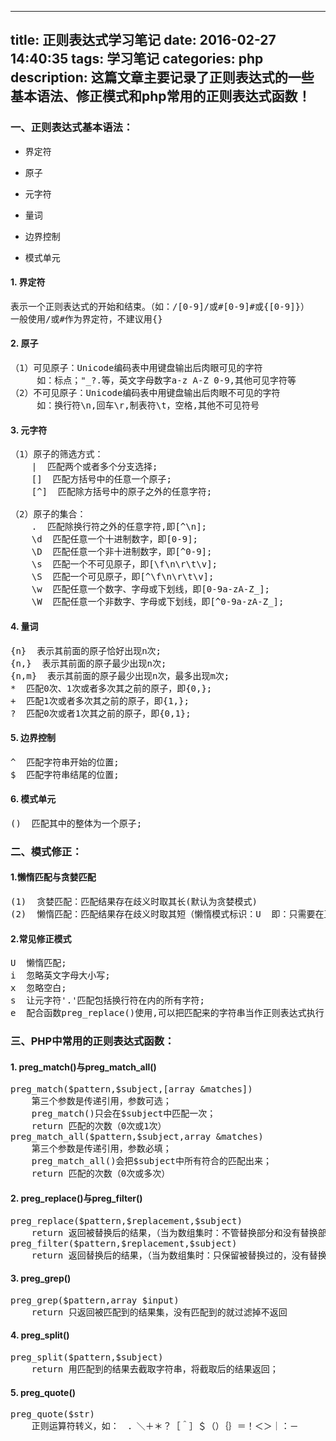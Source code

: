
---
title: 正则表达式学习笔记
date: 2016-02-27 14:40:35
tags: 学习笔记
categories: php 
description: 这篇文章主要记录了正则表达式的一些基本语法、修正模式和php常用的正则表达式函数！
---
### 一、正则表达式基本语法： ###


- 界定符


- 原子


- 元字符


- 量词


- 边界控制


- 模式单元

#### 1.  界定符 ####
<pre>
表示一个正则表达式的开始和结束。（如：/[0-9]/或#[0-9]#或{[0-9]}）
一般使用/或#作为界定符，不建议用{}
</pre>

#### 2.  原子 ####
<pre>
（1）可见原子：Unicode编码表中用键盘输出后肉眼可见的字符
     如：标点；"_?.等，英文字母数字a-z A-Z 0-9,其他可见字符等
（2）不可见原子：Unicode编码表中用键盘输出后肉眼不可见的字符
     如：换行符\n,回车\r,制表符\t，空格,其他不可见符号
</pre>

#### 3.  元字符 ####
<pre>
（1）原子的筛选方式：
    |  匹配两个或者多个分支选择;
    []  匹配方括号中的任意一个原子;
    [^]  匹配除方括号中的原子之外的任意字符;

（2）原子的集合：
    .  匹配除换行符之外的任意字符,即[^\n];
    \d  匹配任意一个十进制数字，即[0-9];
    \D  匹配任意一个非十进制数字，即[^0-9];
    \s  匹配一个不可见原子，即[\f\n\r\t\v];
    \S  匹配一个可见原子，即[^\f\n\r\t\v];
    \w  匹配任意一个数字、字母或下划线，即[0-9a-zA-Z_];
    \W  匹配任意一个非数字、字母或下划线，即[^0-9a-zA-Z_];
</pre>

#### 4.  量词 ####
<pre>
{n}  表示其前面的原子恰好出现n次;
{n,}  表示其前面的原子最少出现n次;
{n,m}  表示其前面的原子最少出现n次，最多出现m次;
*  匹配0次、1次或者多次其之前的原子，即{0,};
+  匹配1次或者多次其之前的原子，即{1,};
?  匹配0次或者1次其之前的原子，即{0,1};
</pre>

#### 5.  边界控制 ####
<pre>
^  匹配字符串开始的位置;
$  匹配字符串结尾的位置;
</pre>

#### 6.  模式单元 ####
<pre>
()  匹配其中的整体为一个原子;
</pre>

### 二、模式修正： ###

#### 1.懒惰匹配与贪婪匹配 ####
<pre>
(1)  贪婪匹配：匹配结果存在歧义时取其长(默认为贪婪模式)
(2)  懒惰匹配：匹配结果存在歧义时取其短（懒惰模式标识：U  即：只需要在正则表达式的末尾加上U  如：/so.+234/U）
</pre>

#### 2.常见修正模式 ####
<pre>
U  懒惰匹配;
i  忽略英文字母大小写;
x  忽略空白;
s  让元字符'.'匹配包括换行符在内的所有字符;
e  配合函数preg_replace()使用,可以把匹配来的字符串当作正则表达式执行;
</pre>

### 三、PHP中常用的正则表达式函数： ###

#### 1.  preg_match()与preg_match_all() ####
<pre>
preg_match($pattern,$subject,[array &matches])
    第三个参数是传递引用，参数可选；
    preg_match()只会在$subject中匹配一次；
    return 匹配的次数（0次或1次）
preg_match_all($pattern,$subject,array &matches)
    第三个参数是传递引用，参数必填；
    preg_match_all()会把$subject中所有符合的匹配出来；
    return 匹配的次数（0次或多次）
</pre>

#### 2.  preg_replace()与preg_filter() ####
<pre>
preg_replace($pattern,$replacement,$subject)
    return 返回被替换后的结果，（当为数组集时：不管替换部分和没有替换部分都会返回）；
preg_filter($pattern,$replacement,$subject)
    return 返回替换后的结果，（当为数组集时：只保留被替换过的，没有替换的部分不返回；）
</pre>

#### 3.  preg_grep() ####
<pre>
preg_grep($pattern,array $input)
    return 只返回被匹配到的结果集，没有匹配到的就过滤掉不返回
</pre>

#### 4.  preg_split() ####
<pre>
preg_split($pattern,$subject)
    return 用匹配到的结果去截取字符串，将截取后的结果返回；
</pre>

#### 5.  preg_quote() ####
<pre>
preg_quote($str)
    正则运算符转义，如：　．＼＋＊？［＾］＄（）｛｝＝！＜＞｜：－
</pre>



 

